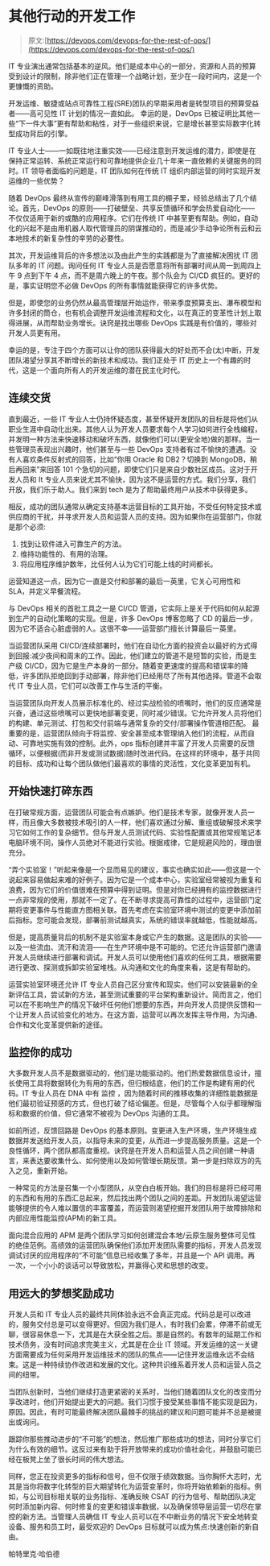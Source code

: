 # 其他行动的开发工作

> 原文:[https://devops.com/devops-for-the-rest-of-ops/](https://devops.com/devops-for-the-rest-of-ops/)

IT 专业演出通常包括基本的逆风。他们是成本中心的一部分，资源和人员的预算受到设计的限制，除非他们正在管理一个战略计划，至少在一段时间内，这是一个更慷慨的资助。

开发运维、敏捷或站点可靠性工程(SRE)团队的早期采用者是转型项目的预算受益者——高可见性 IT 计划的情况一直如此。 幸运的是，DevOps 已被证明比其他一些“下一件大事”更有帮助和粘性，对于一些组织来说，它是增长甚至实际数字化转型成功背后的引擎。

IT 专业人士——一如既往地注重实效——已经注意到开发运维的潜力，即使是在保持正常运转、系统正常运行和可靠地提供企业几十年来一直依赖的关键服务的同时。IT 领导者面临的问题是，IT 团队如何在传统 IT 组织内部运营的同时实现开发运维的一些优势？

随着 DevOps 最终从宣传的巅峰滑落到有用工具的棚子里，经验总结出了几个结论。首先，DevOps 的原则——打破壁垒、共享反馈循环和学会热爱自动化——不仅仅适用于新的或酷的应用程序。它们在传统 IT 中甚至更有帮助。例如，自动化的兴起不是由用机器人取代管理员的阴谋推动的，而是减少手动争论所有云和云本地技术的新复杂性的辛劳的必要性。

其次，开发运维背后的许多想法以及由此产生的实践都是为了直接解决困扰 IT 团队多年的 IT 问题。询问任何 IT 专业人员是否愿意将所有部署时间从周一到周四上午 9 点到下午 4 点，而不是周六晚上的午夜。那个队会为 CI/CD 疯狂的。更好的是，事实证明您不必做 DevOps 的所有事情就能获得它的许多优势。

但是，即使您的业务仍然从最高管理层开始运作，带来季度预算支出、[](https://www.techopedia.com/definition/14025/waterfall-model)瀑布模型和许多封闭的筒仓，也有机会调整开发运维流程和文化，以在真正的变革性计划上取得进展，从而帮助业务增长。诀窍是找出哪些 DevOps 实践是有价值的，哪些对开发人员更有用。

幸运的是，专注于四个方面可以让你的团队获得最大的好处而不会(太)中断，开发团队渴望分享其不断增长的新技术和成功。我们正处于 IT 历史上一个有趣的时代，这是一个面向所有人的开发运维的潜在民主化时代。

## **连续交货**

直到最近，一些 IT 专业人士仍持怀疑态度，甚至怀疑开发团队的目标是将他们从职业生涯中自动化出来。其他人认为开发人员要求每个人学习如何进行全栈编程，并发明一种方法来快速移动和破坏东西，就像他们可以(更安全地)做的那样。当一些管理员表现出兴趣时，他们甚至与一些 DevOps 支持者有过不愉快的遭遇。没有人喜欢条件反射式的回答，比如“你用 Oracle 和 DB2？切换到 MongoDB，稍后再回来”来回答 101 个急切的问题，即使它们只是来自少数社区成员。这对于开发人员和 It 专业人员来说尤其不愉快，因为这不是运营的方式。我们分享，我们开放，我们乐于助人。我们来到 tech 是为了帮助最终用户从技术中获得更多。

相反，成功的团队通常从确定支持基本运营目标的工具开始，不受任何特定技术或供应商的干扰，并寻求开发人员和运营人员的支持。因为如果你在运营部门，你就是那个必须:

1.  找到让软件进入可靠生产的方法。
2.  维持功能性的、有用的治理。
3.  将应用程序维护数年，比任何人认为它们可能上线的时间都长。

运营知道这一点，因为它一直是交付和部署的最后一英里，它关心可用性和 SLA，并定义早餐流程。

与 DevOps 相关的首批工具之一是 CI/CD 管道，它实际上是关于代码如何从起源到生产的自动化策略的实现。但是，许多 DevOps 博客忽略了 CD 的最后一步，因为它不适合心脏虚弱的人。这很不幸——运营部门擅长计算最后一英里。

当运营团队采用 CI/CD/连续部署时，他们在自动化方面的投资会以最好的方式得到回报:减少夜间和周末的工作。因此，他们建立的管道不是短暂的实验，而是生产级 CI/CD，因为它是生产本身的一部分。随着变更速度的提高和错误率的降低，许多团队拒绝回到手动部署，除非他们已经用尽了所有其他选择。管道不会取代 IT 专业人员，它们可以改善工作与生活的平衡。

当运营团队向开发人员展示标准化的、经过实战检验的喷嘴时，他们的反应通常是兴奋，通过这些喷嘴可以更快地部署变更，同时减少错误。它允许开发人员将他们的构建、单元测试、打包和交付前端与通常复杂的交付/部署操作管道相匹配。 最重要的是，运营团队倾向于将监控、安全甚至成本管理纳入他们的流程，从而自动、可靠地实施有效的控制。此外，ops 指标创建并丰富了开发人员需要的反馈循环，以便根据(而非开发或测试数据)随时改进代码。在这样的环境中，基于共同的目标、成功和让每个团队做他们最喜欢的事情的灵活性，文化变革更加有机。

## **开始快速打碎东西**

在打破常规方面，运营团队可能会有点嫉妒。他们是技术专家，就像开发人员一样，而且像大多数被技术吸引的人一样，他们喜欢通过分解、重组或破解技术来学习它如何工作的复杂细节。但与开发人员测试代码、实验性配置或其他常规笔记本电脑环境不同，操作人员绝对不能进行实验。根据戒律，它是规避风险的，理由很充分。

“弄个实验室！”听起来像是一个显而易见的建议，事实也确实如此——但这是一个说起来容易做起来难的好例子。因为它是一个成本中心，实验室经常被视为重复和浪费，因为它们的价值很难在预算中得到证明。但是对你已经拥有的监控数据进行一点非常规的使用，那就不一定了。在不断寻求提高可靠性的过程中，运营部门定期将变更事件与性能直方图相关联。首先考虑在实验室环境中测试的变更中添加前后指标。您可能会发现，部署前测试越真实，系统的错误率就越低，性能就越高。

但是，提高质量背后的机制不是实验室本身或它产生的数据。这是团队的实验——以及一些流血、流汗和流泪——在生产环境中是不可能的。它还允许运营部门邀请开发人员继续进行部署和调试。开发人员可以使用他们喜欢的任何工具，根据需要进行更改、探测或拆卸实验室堆栈。从沟通和文化的角度来看，这是有帮助的。

运营实验室环境还允许 IT 专业人员自己区分宣传和现实。他们可以安装最新的全新评估工具，尝试新的方法，甚至测试重要的平台架构重新设计。简而言之，他们可以在不影响生产的情况下破坏任何他们想要的东西，并向开发人员提供反馈和一个让开发人员试验变化的地方。在这方面，运营可以再次发挥主导作用，为沟通、合作和文化变革提供新的途径。

## **监控你的成功**

大多数开发人员不是数据驱动的，他们是功能驱动的。他们热爱数据信息设计，擅长使用工具将数据转化为有用的东西，但归根结底，他们的工作是构建有用的代码。IT 专业人员在 DNA 中有 监控 ，因为随着时间的推移收集的详细性能数据是他们最初验证预感的方式，但也打破了结论偏差。但是，尽管每个人似乎都理解指标和数据的价值，但它通常不被视为 DevOps 沟通的工具。

如前所述，反馈回路是 DevOps 的基本原则。变更进入生产环境，生产环境生成数据并发送给开发人员，以指导未来的变更，从而进一步提高服务质量。这是一个良性循环，两个团队都高度重视。诀窍是在开发人员和运营人员之间创建一种语言，来表达要收集什么、如何使用以及如何管理长期反馈。第一步是扫除双方的先入之见，重新开始。

一种常见的方法是召集一个小型团队，从空白白板开始。我们的目标是将已经可用的东西和有用的东西汇总起来，然后找出两个团队之间的差距。开发团队渴望运营能够提供的令人难以置信的丰富覆盖，而运营则渴望挖掘开发团队用于故障排除和内部应用性能监控(APM)的新工具。

面向混合应用的 APM 是两个团队学习如何创建混合本地/云原生服务整体可见性的绝佳范例。高绩效的运营团队确保他们添加开发团队需要的指标，开发人员发现调试讨厌的应用程序的“不可能”信息已经收集了多年，并且是一个 API 调用。再一次，一个小小的谈话可以导致放松，并赢得心灵和思想的改变。

## 用远大的梦想奖励成功

开发人员和 IT 专业人员的最终共同体验永远不会真正完成。代码总是可以改进的，服务交付总是可以变得更好。但因为我们是人，有时我们会累，停滞不前或无聊，很容易休息一下，尤其是在大获全胜之后。那是自然的。有数年的延期工作和技术债务，没有时间追求完美主义，尤其是在企业 IT 领域。开发运维的这一关键方面需要成为任何采用开发运维技术的团队的焦点——记住开发运维永远不会结束。这是一种持续协作改进和发展的文化。这种共识维系着开发人员和运营人员之间的纽带。

当团队创新时，当他们继续打造更紧密的关系时，当他们随着团队文化的改变而分享改进时，他们开始提出更大的问题。我们习惯于接受某些事情不能实现是因为，原因。因此，有时可能最终解决团队最棘手的挑战的建议和问题可能并不总是被提出或询问。

跟踪你那些推动进步的“不可能”的想法，然后推广那些成功的想法，同时分享它们为什么有效的细节。这反过来有助于将开放带来的成功价值社会化，并鼓励可能已经在板凳上坐了很长时间的伟大想法。

同样，您正在投资更多的指标和信号，但不仅限于绩效数据。当你胸怀大志时，尤其是当你将数字化转型的巨大期望转化为运营变革时，你将开始依赖新的指标。例如，与公司目标相关联的业务指标、准确反映 CSAT 的行为信号、帮助团队决定何时添加新内容、何时修复的变更和错误率数据，以及确保领导层运营一切尽在掌控的新方法。当管理人员确信 IT 专业人员可以在不中断业务的情况下安全地转变设备、服务和员工时，最受欢迎的 DevOps 目标就可以成为焦点:快速创新的新自由。

帕特里克·哈伯德